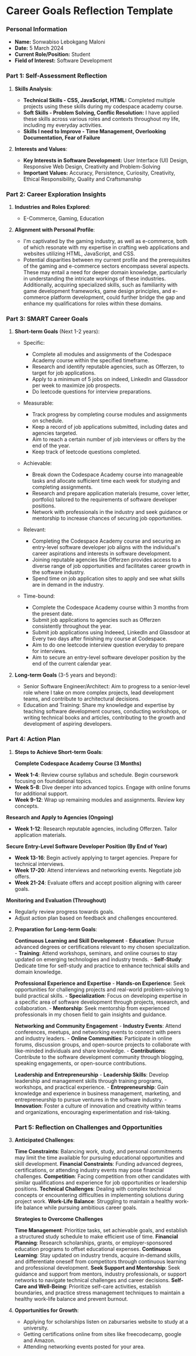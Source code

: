 # Career Goals Reflection Template

### Personal Information

- **Name:** Sonwabiso Lebokgang Maloni
- **Date:** 5 March 2024
- **Current Role/Position:** Student 
- **Field of Interest:** Software Development

### Part 1: Self-Assessment Reflection

1. **Skills Analysis**:
    
    - __Technical Skills - CSS, JavaScript, HTML:__ Completed multiple projects using these skills during my codespace academy course.
    - __Soft Skills - Problem Solving, Conflic Resolution:__ I have applied these skills across various roles and contexts throughout my life, including my everyday activities.
    - __Skills I need to Improve - Time Management, Overlooking Documentation, Fear of Failure__ 
2. **Interests and Values**:
    
    - __Key Interests in Software Development:__ User Interface (UI) Design, Responsive Web Design, Creativity and Problem-Solving
    - __Important Values:__ Accuracy, Persistence, Curiosity, Creativity, Ethical Responsibility, Quality and Craftsmanship

### Part 2: Career Exploration Insights

1. **Industries and Roles Explored**:
    
    - E-Commerce, Gaming, Education
      
2. **Alignment with Personal Profile**:
    
    - I'm captivated by the gaming industry, as well as e-commerce, both of which resonate with my expertise in crafting web applications and websites utilizing HTML, JavaScript, and CSS.
    - Potential disparities between my current profile and the prerequisites of the gaming and e-commerce sectors encompass several aspects. These may entail a need for deeper domain knowledge, particularly in understanding the intricate workings of these industries. Additionally, acquiring specialized skills, such as familiarity with game development frameworks, game design principles, and e-commerce platform development, could further bridge the gap and enhance my qualifications for roles within these domains.

### Part 3: SMART Career Goals

1. **Short-term Goals** (Next 1-2 years):
    
    - Specific:
      - Complete all modules and assignments of the Codespace Academy course within the specified timeframe.
      - Research and identify reputable agencies, such as Offerzen, to target for job applications.
      - Apply to a minimum of 5 jobs on indeed, LinkedIn and Glassdoor per week to maximize job prospects.
      - Do leetcode questions for interview preparations.
    - Measurable:
      - Track progress by completing course modules and assignments on schedule.
      - Keep a record of job applications submitted, including dates and agencies targeted.
      - Aim to reach a certain number of job interviews or offers by the end of the year.
      - Keep track of leetcode questions completed.

    - Achievable:
      - Break down the Codespace Academy course into manageable tasks and allocate sufficient time each week for studying and completing assignments.
      - Research and prepare application materials (resume, cover letter, portfolio) tailored to the requirements of software developer positions.
      - Network with professionals in the industry and seek guidance or mentorship to increase chances of securing job opportunities.
  
    - Relevant:
      - Completing the Codespace Academy course and securing an entry-level software developer job aligns with the individual's career aspirations and interests in software development.
      - Joining reputable agencies like Offerzen provides access to a diverse range of job opportunities and facilitates career growth in the software industry.
      - Spend time on job application sites to apply and see what skills are in demand in the industry.

    - Time-bound:
      - Complete the Codespace Academy course within 3 months from the present date.
      - Submit job applications to agencies such as Offerzen consistently throughout the year.
      - Submit job applications using Indeeed, LinkedIn and Glassdoor at Every two days after finishing my course at Codespace.
      - Aim to do one leetcode interview question everyday to prepare for interviews. 
      - Aim to secure an entry-level software developer position by the end of the current calendar year.

2. **Long-term Goals** (3-5 years and beyond):
    
    - Senior Software Engineer/Architect: Aim to progress to a senior-level role where I take on more complex projects, lead development teams, and contribute to architectural decisions.
    - Education and Training: Share my knowledge and expertise by teaching software development courses, conducting workshops, or writing technical books and articles, contributing to the growth and development of aspiring developers.

### Part 4: Action Plan

1. **Steps to Achieve Short-term Goals**:
    
    __Complete Codespace Academy Course (3 Months)__

  - **Week 1-4**: Review course syllabus and schedule. Begin coursework focusing on foundational topics.
  - **Week 5-8**: Dive deeper into advanced topics. Engage with online forums for additional support.
  - **Week 9-12**: Wrap up remaining modules and assignments. Review key concepts.

  __Research and Apply to Agencies (Ongoing)__

  - **Week 1-12**: Research reputable agencies, including Offerzen. Tailor application materials.

  __Secure Entry-Level Software Developer Position (By End of Year)__

  - **Week 13-16**: Begin actively applying to target agencies. Prepare for technical interviews.
  - **Week 17-20**: Attend interviews and networking events. Negotiate job offers.
  - **Week 21-24**: Evaluate offers and accept position aligning with career goals.

  __Monitoring and Evaluation (Throughout)__

  - Regularly review progress towards goals.
  - Adjust action plan based on feedback and challenges encountered.
    
2. **Preparation for Long-term Goals**:
    
    __Continuous Learning and Skill Development__
        - **Education**: Pursue advanced degrees or certifications relevant to my chosen specialization.
        - **Training**: Attend workshops, seminars, and online courses to stay updated on emerging technologies and industry trends.
        - **Self-Study**: Dedicate time for self-study and practice to enhance technical skills and domain knowledge.

    __Professional Experience and Expertise__
        - **Hands-on Experience**: Seek opportunities for challenging projects and real-world problem-solving to build practical skills.
        - **Specialization**: Focus on developing expertise in a specific area of software development through projects, research, and collaboration.
        - **Mentorship**: Seek mentorship from experienced professionals in my chosen field to gain insights and guidance.

    __Networking and Community Engagement__
        - **Industry Events**: Attend conferences, meetups, and networking events to connect with peers and industry leaders.
        - **Online Communities**: Participate in online forums, discussion groups, and open-source projects to collaborate with like-minded individuals and share knowledge.
        - **Contributions**: Contribute to the software development community through blogging, speaking engagements, or open-source contributions.

    __Leadership and Entrepreneurship__
       - **Leadership Skills**: Develop leadership and management skills through training programs, workshops, and practical experience.
        - **Entrepreneurship**: Gain knowledge and experience in business management, marketing, and entrepreneurship to pursue ventures in the software industry.
        - **Innovation**: Foster a culture of innovation and creativity within teams and organizations, encouraging experimentation and risk-taking.

    ### Part 5: Reflection on Challenges and Opportunities

1. **Anticipated Challenges**:
   
    **Time Constraints**: Balancing work, study, and personal commitments may limit the time available for pursuing educational opportunities and skill development.
    **Financial Constraints**: Funding advanced degrees, certifications, or attending industry events may pose financial challenges.
    **Competition**: Facing competition from other candidates with similar qualifications and experience for job opportunities or leadership positions.
    **Technical Challenges**: Dealing with complex technical concepts or encountering difficulties in implementing solutions during project work.
    **Work-Life Balance**: Struggling to maintain a healthy work-life balance while pursuing ambitious career goals.

    __Strategies to Overcome Challenges__
   
   **Time Management**: Prioritize tasks, set achievable goals, and establish a structured study schedule to make efficient use of time.
   **Financial Planning**: Research scholarships, grants, or employer-sponsored education programs to offset educational expenses.
   **Continuous Learning**: Stay updated on industry trends, acquire in-demand skills, and differentiate oneself from competitors through continuous learning and professional development.
   **Seek Support and Mentorship**: Seek guidance and support from mentors, industry professionals, or support networks to navigate technical challenges and career decisions.
   **Self-Care and Well-Being**: Prioritize self-care activities, establish boundaries, and practice stress management techniques to maintain a healthy work-life balance and prevent burnout.

3. **Opportunities for Growth**:
    
    - Applying for scholarships listen on zabursaries website to study at a university.
    - Getting certifications online from sites like freecodecamp, google and Amazon.
    - Attending networking events posted for your area.
